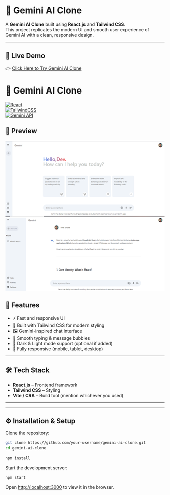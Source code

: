 # 🚀 Gemini AI Clone

A **Gemini AI Clone** built using **React.js** and **Tailwind CSS**.  
This project replicates the modern UI and smooth user experience of Gemini AI with a clean, responsive design.

---

## 🔗 Live Demo

👉 [Click Here to Try Gemini AI Clone](https://gemini-clone-alpha-pearl.vercel.app/)

# 🚀 Gemini AI Clone

[![React](https://img.shields.io/badge/React-18-blue?logo=react)](https://reactjs.org/)  
[![TailwindCSS](https://img.shields.io/badge/TailwindCSS-4.0-38B2AC?logo=tailwindcss)](https://tailwindcss.com/)  
[![Gemini API](https://img.shields.io/badge/Google-Gemini%20API-orange?logo=google)](https://aistudio.google.com/)

## 📸 Preview

![Responsive-Website](./src/assets/homepage.PNG)
![Responsive-Website](./src/assets/result.PNG)

## 📌 Features

- ⚡ Fast and responsive UI
- 🎨 Built with Tailwind CSS for modern styling
- 🖼️ Gemini-inspired chat interface
- 💬 Smooth typing & message bubbles
- 🌙 Dark & Light mode support (optional if added)
- 📱 Fully responsive (mobile, tablet, desktop)

---

## 🛠️ Tech Stack

- **React.js** – Frontend framework
- **Tailwind CSS** – Styling
- **Vite / CRA** – Build tool (mention whichever you used)

---

---

## ⚙️ Installation & Setup

Clone the repository:

```bash
git clone https://github.com/your-username/gemini-ai-clone.git
cd gemini-ai-clone
```

```bash
npm install
```

Start the development server:

```bash
npm start
```

Open [http://localhost:3000](http://localhost:3000) to view it in the browser.
